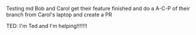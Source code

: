 Testing md 
Bob and Carol get their feature finished and do a A-C-P of their branch from Carol's laptop and create a PR

TED: I'm Ted and I'm helping!!!!!!!